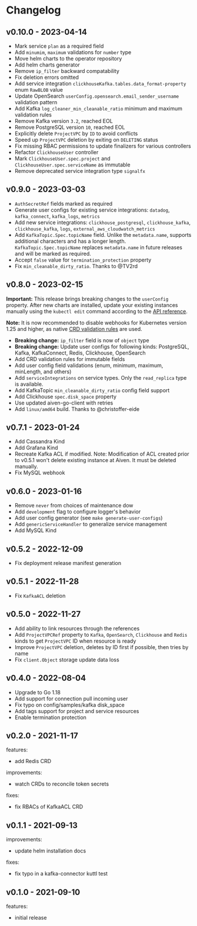 # Changelog


## v0.10.0 - 2023-04-14

- Mark service `plan` as a required field
- Add `minumim`, `maximum` validations for `number` type
- Move helm charts to the operator repository
- Add helm charts generator
- Remove `ip_filter` backward compatability
- Fix deletion errors omitted
- Add service integration `clickhouseKafka.tables.data_format-property` enum `RawBLOB` value
- Update OpenSearch `userConfig.opensearch.email_sender_username` validation pattern
- Add Kafka `log_cleaner_min_cleanable_ratio` minimum and maximum validation rules
- Remove Kafka version `3.2`, reached EOL
- Remove PostgreSQL version `10`, reached EOL
- Explicitly delete `ProjectVPC` by `ID` to avoid conflicts 
- Speed up `ProjectVPC` deletion by exiting on `DELETING` status
- Fix missing RBAC permissions to update finalizers for various controllers 
- Refactor `ClickhouseUser` controller
- Mark `ClickhouseUser.spec.project` and `ClickhouseUser.spec.serviceName` as immutable
- Remove deprecated service integration type `signalfx`

## v0.9.0 - 2023-03-03

- `AuthSecretRef` fields marked as required
- Generate user configs for existing service integrations: `datadog`, `kafka_connect`, `kafka_logs`, `metrics`
- Add new service integrations: `clickhouse_postgresql`, `clickhouse_kafka`, `clickhouse_kafka`, `logs`, `external_aws_cloudwatch_metrics`
- Add `KafkaTopic.Spec.topicName` field. Unlike the `metadata.name`, supports additional characters and has a longer length.
  `KafkaTopic.Spec.topicName` replaces `metadata.name` in future releases and will be marked as required.
- Accept `false` value for `termination_protection` property
- Fix `min_cleanable_dirty_ratio`. Thanks to @TV2rd

## v0.8.0 - 2023-02-15

**Important:** This release brings breaking changes to the `userConfig` property.
After new charts are installed, update your existing instances manually using the `kubectl edit` command
according to the [API reference](https://aiven.github.io/aiven-operator/api-reference/).

**Note:** It is now recommended to disable webhooks for Kubernetes version 1.25 and higher,
as native [CRD validation rules](https://kubernetes.io/blog/2022/09/23/crd-validation-rules-beta/) are used.

- **Breaking change:** `ip_filter` field is now of `object` type
- **Breaking change:** Update user configs for following kinds: PostgreSQL, Kafka, KafkaConnect, Redis, Clickhouse, OpenSearch
- Add CRD validation rules for immutable fields
- Add user config field validations (enum, minimum, maximum, minLength, and others)
- Add `serviceIntegrations` on service types. Only the `read_replica` type is available.
- Add KafkaTopic `min_cleanable_dirty_ratio` config field support
- Add Clickhouse `spec.disk_space` property
- Use updated aiven-go-client with retries
- Add `linux/amd64` build. Thanks to @christoffer-eide

## v0.7.1 - 2023-01-24

- Add Cassandra Kind
- Add Grafana Kind
- Recreate Kafka ACL if modified. 
  Note: Modification of ACL created prior to v0.5.1 won't delete existing instance at Aiven.
  It must be deleted manually.
- Fix MySQL webhook

## v0.6.0 - 2023-01-16

- Remove `never` from choices of maintenance dow
- Add `development` flag to configure logger's behavior
- Add user config generator (see `make generate-user-configs`)
- Add `genericServiceHandler` to generalize service management 
- Add MySQL Kind

## v0.5.2 - 2022-12-09

- Fix deployment release manifest generation

## v0.5.1 - 2022-11-28

- Fix `KafkaACL` deletion

## v0.5.0 - 2022-11-27

- Add ability to link resources through the references
- Add `ProjectVPCRef` property to `Kafka`, `OpenSearch`, `Clickhouse` and `Redis` kinds
  to get `ProjectVPC` ID when resource is ready
- Improve `ProjectVPC` deletion, deletes by ID first if possible, then tries by name
- Fix `client.Object` storage update data loss

## v0.4.0 - 2022-08-04

- Upgrade to Go 1.18
- Add support for connection pull incoming user
- Fix typo on config/samples/kafka disk_space
- Add tags support for project and service resources
- Enable termination protection

## v0.2.0 - 2021-11-17

features:
* add Redis CRD

improvements:
* watch CRDs to reconcile token secrets

fixes:
* fix RBACs of KafkaACL CRD

## v0.1.1 - 2021-09-13

improvements:
* update helm installation docs

fixes:
* fix typo in a kafka-connector kuttl test

## v0.1.0 - 2021-09-10

features:
* initial release
